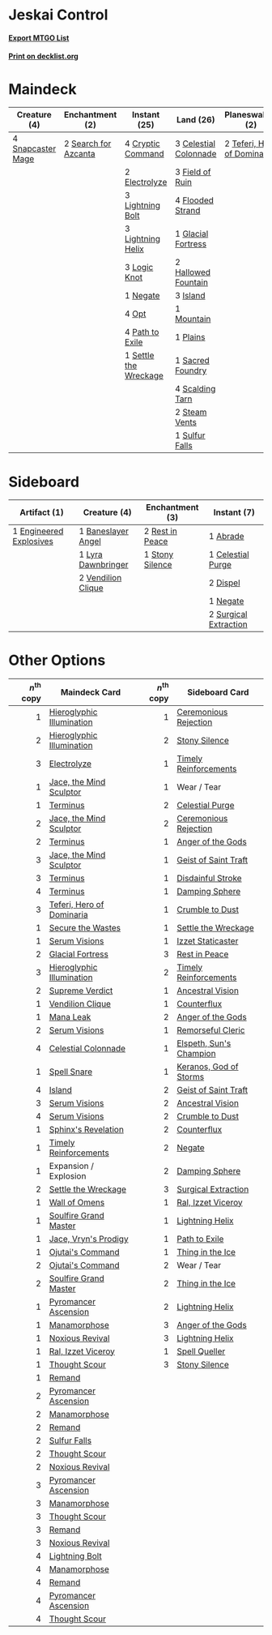 # Jeskai Control

#### [Export MTGO List](../collection/Jeskai%20Control/Jeskai%20Control.txt)
#### [Print on decklist.org](http://decklist.org/?deckmain=3%09Celestial%20Colonnade%0A4%09Cryptic%20Command%0A2%09Electrolyze%0A3%09Field%20of%20Ruin%0A4%09Flooded%20Strand%0A1%09Glacial%20Fortress%0A2%09Hallowed%20Fountain%0A3%09Island%0A3%09Lightning%20Bolt%0A3%09Lightning%20Helix%0A3%09Logic%20Knot%0A1%09Mountain%0A1%09Negate%0A4%09Opt%0A4%09Path%20to%20Exile%0A1%09Plains%0A1%09Sacred%20Foundry%0A4%09Scalding%20Tarn%0A2%09Search%20for%20Azcanta%0A1%09Settle%20the%20Wreckage%0A4%09Snapcaster%20Mage%0A2%09Steam%20Vents%0A1%09Sulfur%20Falls%0A1%09Supreme%20Verdict%0A2%09Teferi,%20Hero%20of%20Dominaria&deckside=1%09Abrade%0A1%09Baneslayer%20Angel%0A1%09Celestial%20Purge%0A2%09Dispel%0A1%09Engineered%20Explosives%0A1%09Lyra%20Dawnbringer%0A1%09Negate%0A2%09Rest%20in%20Peace%0A1%09Stony%20Silence%0A2%09Surgical%20Extraction%0A2%09Vendilion%20Clique)
# Maindeck

|                                        Creature (4)                                        |                                        Enchantment (2)                                        |                                          Instant (25)                                          |                                           Land (26)                                            |                                           Planeswalker (2)                                           |                                        Sorcery (1)                                         |
|--------------------------------------------------------------------------------------------|-----------------------------------------------------------------------------------------------|------------------------------------------------------------------------------------------------|------------------------------------------------------------------------------------------------|------------------------------------------------------------------------------------------------------|--------------------------------------------------------------------------------------------|
|4 [Snapcaster Mage](http://gatherer.wizards.com/Pages/Card/Details.aspx?multiverseid=425875)|2 [Search for Azcanta](http://gatherer.wizards.com/Pages/Card/Details.aspx?multiverseid=435226)|4 [Cryptic Command](http://gatherer.wizards.com/Pages/Card/Details.aspx?multiverseid=370439)    |3 [Celestial Colonnade](http://gatherer.wizards.com/Pages/Card/Details.aspx?multiverseid=177545)|2 [Teferi, Hero of Dominaria](http://gatherer.wizards.com/Pages/Card/Details.aspx?multiverseid=443095)|1 [Supreme Verdict](http://gatherer.wizards.com/Pages/Card/Details.aspx?multiverseid=438776)|
|                                                                                            |                                                                                               |2 [Electrolyze](http://gatherer.wizards.com/Pages/Card/Details.aspx?multiverseid=370376)        |3 [Field of Ruin](http://gatherer.wizards.com/Pages/Card/Details.aspx?multiverseid=435415)      |                                                                                                      |                                                                                            |
|                                                                                            |                                                                                               |3 [Lightning Bolt](http://gatherer.wizards.com/Pages/Card/Details.aspx?multiverseid=234704)     |4 [Flooded Strand](http://gatherer.wizards.com/Pages/Card/Details.aspx?multiverseid=405098)     |                                                                                                      |                                                                                            |
|                                                                                            |                                                                                               |3 [Lightning Helix](http://gatherer.wizards.com/Pages/Card/Details.aspx?multiverseid=205361)    |1 [Glacial Fortress](http://gatherer.wizards.com/Pages/Card/Details.aspx?multiverseid=435416)   |                                                                                                      |                                                                                            |
|                                                                                            |                                                                                               |3 [Logic Knot](http://gatherer.wizards.com/Pages/Card/Details.aspx?multiverseid=370529)         |2 [Hallowed Fountain](http://gatherer.wizards.com/Pages/Card/Details.aspx?multiverseid=405100)  |                                                                                                      |                                                                                            |
|                                                                                            |                                                                                               |1 [Negate](http://gatherer.wizards.com/Pages/Card/Details.aspx?multiverseid=447135)             |3 [Island](http://gatherer.wizards.com/Pages/Card/Details.aspx?multiverseid=439602)             |                                                                                                      |                                                                                            |
|                                                                                            |                                                                                               |4 [Opt](http://gatherer.wizards.com/Pages/Card/Details.aspx?multiverseid=435217)                |1 [Mountain](http://gatherer.wizards.com/Pages/Card/Details.aspx?multiverseid=439604)           |                                                                                                      |                                                                                            |
|                                                                                            |                                                                                               |4 [Path to Exile](http://gatherer.wizards.com/Pages/Card/Details.aspx?multiverseid=370408)      |1 [Plains](http://gatherer.wizards.com/Pages/Card/Details.aspx?multiverseid=439601)             |                                                                                                      |                                                                                            |
|                                                                                            |                                                                                               |1 [Settle the Wreckage](http://gatherer.wizards.com/Pages/Card/Details.aspx?multiverseid=435186)|1 [Sacred Foundry](http://gatherer.wizards.com/Pages/Card/Details.aspx?multiverseid=405106)     |                                                                                                      |                                                                                            |
|                                                                                            |                                                                                               |                                                                                                |4 [Scalding Tarn](http://gatherer.wizards.com/Pages/Card/Details.aspx?multiverseid=426069)      |                                                                                                      |                                                                                            |
|                                                                                            |                                                                                               |                                                                                                |2 [Steam Vents](http://gatherer.wizards.com/Pages/Card/Details.aspx?multiverseid=405109)        |                                                                                                      |                                                                                            |
|                                                                                            |                                                                                               |                                                                                                |1 [Sulfur Falls](http://gatherer.wizards.com/Pages/Card/Details.aspx?multiverseid=241987)       |                                                                                                      |                                                                                            |


# Sideboard

|                                           Artifact (1)                                           |                                        Creature (4)                                         |                                     Enchantment (3)                                      |                                          Instant (7)                                           |
|--------------------------------------------------------------------------------------------------|---------------------------------------------------------------------------------------------|------------------------------------------------------------------------------------------|------------------------------------------------------------------------------------------------|
|1 [Engineered Explosives](http://gatherer.wizards.com/Pages/Card/Details.aspx?multiverseid=370549)|1 [Baneslayer Angel](http://gatherer.wizards.com/Pages/Card/Details.aspx?multiverseid=401633)|2 [Rest in Peace](http://gatherer.wizards.com/Pages/Card/Details.aspx?multiverseid=442021)|1 [Abrade](http://gatherer.wizards.com/Pages/Card/Details.aspx?multiverseid=430772)             |
|                                                                                                  |1 [Lyra Dawnbringer](http://gatherer.wizards.com/Pages/Card/Details.aspx?multiverseid=442914)|1 [Stony Silence](http://gatherer.wizards.com/Pages/Card/Details.aspx?multiverseid=425850)|1 [Celestial Purge](http://gatherer.wizards.com/Pages/Card/Details.aspx?multiverseid=397699)    |
|                                                                                                  |2 [Vendilion Clique](http://gatherer.wizards.com/Pages/Card/Details.aspx?multiverseid=370390)|                                                                                          |2 [Dispel](http://gatherer.wizards.com/Pages/Card/Details.aspx?multiverseid=201562)             |
|                                                                                                  |                                                                                             |                                                                                          |1 [Negate](http://gatherer.wizards.com/Pages/Card/Details.aspx?multiverseid=447135)             |
|                                                                                                  |                                                                                             |                                                                                          |2 [Surgical Extraction](http://gatherer.wizards.com/Pages/Card/Details.aspx?multiverseid=397706)|


# Other Options

|*n*<sup>th</sup> copy|                                           Maindeck Card                                            |*n*<sup>th</sup> copy|                                          Sideboard Card                                          |
|--------------------:|----------------------------------------------------------------------------------------------------|--------------------:|--------------------------------------------------------------------------------------------------|
|                    1|[Hieroglyphic Illumination](http://gatherer.wizards.com/Pages/Card/Details.aspx?multiverseid=426759)|                    1|[Ceremonious Rejection](http://gatherer.wizards.com/Pages/Card/Details.aspx?multiverseid=417613)  |
|                    2|[Hieroglyphic Illumination](http://gatherer.wizards.com/Pages/Card/Details.aspx?multiverseid=426759)|                    2|[Stony Silence](http://gatherer.wizards.com/Pages/Card/Details.aspx?multiverseid=425850)          |
|                    3|[Electrolyze](http://gatherer.wizards.com/Pages/Card/Details.aspx?multiverseid=370376)              |                    1|[Timely Reinforcements](http://gatherer.wizards.com/Pages/Card/Details.aspx?multiverseid=220074)  |
|                    1|[Jace, the Mind Sculptor](http://gatherer.wizards.com/Pages/Card/Details.aspx?multiverseid=382979)  |                    1|Wear / Tear                                                                                       |
|                    1|[Terminus](http://gatherer.wizards.com/Pages/Card/Details.aspx?multiverseid=425851)                 |                    2|[Celestial Purge](http://gatherer.wizards.com/Pages/Card/Details.aspx?multiverseid=397699)        |
|                    2|[Jace, the Mind Sculptor](http://gatherer.wizards.com/Pages/Card/Details.aspx?multiverseid=382979)  |                    2|[Ceremonious Rejection](http://gatherer.wizards.com/Pages/Card/Details.aspx?multiverseid=417613)  |
|                    2|[Terminus](http://gatherer.wizards.com/Pages/Card/Details.aspx?multiverseid=425851)                 |                    1|[Anger of the Gods](http://gatherer.wizards.com/Pages/Card/Details.aspx?multiverseid=438682)      |
|                    3|[Jace, the Mind Sculptor](http://gatherer.wizards.com/Pages/Card/Details.aspx?multiverseid=382979)  |                    1|[Geist of Saint Traft](http://gatherer.wizards.com/Pages/Card/Details.aspx?multiverseid=409577)   |
|                    3|[Terminus](http://gatherer.wizards.com/Pages/Card/Details.aspx?multiverseid=425851)                 |                    1|[Disdainful Stroke](http://gatherer.wizards.com/Pages/Card/Details.aspx?multiverseid=446776)      |
|                    4|[Terminus](http://gatherer.wizards.com/Pages/Card/Details.aspx?multiverseid=425851)                 |                    1|[Damping Sphere](http://gatherer.wizards.com/Pages/Card/Details.aspx?multiverseid=443101)         |
|                    3|[Teferi, Hero of Dominaria](http://gatherer.wizards.com/Pages/Card/Details.aspx?multiverseid=443095)|                    1|[Crumble to Dust](http://gatherer.wizards.com/Pages/Card/Details.aspx?multiverseid=401850)        |
|                    1|[Secure the Wastes](http://gatherer.wizards.com/Pages/Card/Details.aspx?multiverseid=394683)        |                    1|[Settle the Wreckage](http://gatherer.wizards.com/Pages/Card/Details.aspx?multiverseid=435186)    |
|                    1|[Serum Visions](http://gatherer.wizards.com/Pages/Card/Details.aspx?multiverseid=425874)            |                    1|[Izzet Staticaster](http://gatherer.wizards.com/Pages/Card/Details.aspx?multiverseid=253638)      |
|                    2|[Glacial Fortress](http://gatherer.wizards.com/Pages/Card/Details.aspx?multiverseid=435416)         |                    3|[Rest in Peace](http://gatherer.wizards.com/Pages/Card/Details.aspx?multiverseid=442021)          |
|                    3|[Hieroglyphic Illumination](http://gatherer.wizards.com/Pages/Card/Details.aspx?multiverseid=426759)|                    2|[Timely Reinforcements](http://gatherer.wizards.com/Pages/Card/Details.aspx?multiverseid=220074)  |
|                    2|[Supreme Verdict](http://gatherer.wizards.com/Pages/Card/Details.aspx?multiverseid=438776)          |                    1|[Ancestral Vision](http://gatherer.wizards.com/Pages/Card/Details.aspx?multiverseid=438608)       |
|                    1|[Vendilion Clique](http://gatherer.wizards.com/Pages/Card/Details.aspx?multiverseid=370390)         |                    1|[Counterflux](http://gatherer.wizards.com/Pages/Card/Details.aspx?multiverseid=405183)            |
|                    1|[Mana Leak](http://gatherer.wizards.com/Pages/Card/Details.aspx?multiverseid=397773)                |                    2|[Anger of the Gods](http://gatherer.wizards.com/Pages/Card/Details.aspx?multiverseid=438682)      |
|                    2|[Serum Visions](http://gatherer.wizards.com/Pages/Card/Details.aspx?multiverseid=425874)            |                    1|[Remorseful Cleric](http://gatherer.wizards.com/Pages/Card/Details.aspx?multiverseid=447169)      |
|                    4|[Celestial Colonnade](http://gatherer.wizards.com/Pages/Card/Details.aspx?multiverseid=177545)      |                    1|[Elspeth, Sun's Champion](http://gatherer.wizards.com/Pages/Card/Details.aspx?multiverseid=394361)|
|                    1|[Spell Snare](http://gatherer.wizards.com/Pages/Card/Details.aspx?multiverseid=370447)              |                    1|[Keranos, God of Storms](http://gatherer.wizards.com/Pages/Card/Details.aspx?multiverseid=380442) |
|                    4|[Island](http://gatherer.wizards.com/Pages/Card/Details.aspx?multiverseid=439602)                   |                    2|[Geist of Saint Traft](http://gatherer.wizards.com/Pages/Card/Details.aspx?multiverseid=409577)   |
|                    3|[Serum Visions](http://gatherer.wizards.com/Pages/Card/Details.aspx?multiverseid=425874)            |                    2|[Ancestral Vision](http://gatherer.wizards.com/Pages/Card/Details.aspx?multiverseid=438608)       |
|                    4|[Serum Visions](http://gatherer.wizards.com/Pages/Card/Details.aspx?multiverseid=425874)            |                    2|[Crumble to Dust](http://gatherer.wizards.com/Pages/Card/Details.aspx?multiverseid=401850)        |
|                    1|[Sphinx's Revelation](http://gatherer.wizards.com/Pages/Card/Details.aspx?multiverseid=426012)      |                    2|[Counterflux](http://gatherer.wizards.com/Pages/Card/Details.aspx?multiverseid=405183)            |
|                    1|[Timely Reinforcements](http://gatherer.wizards.com/Pages/Card/Details.aspx?multiverseid=220074)    |                    2|[Negate](http://gatherer.wizards.com/Pages/Card/Details.aspx?multiverseid=447135)                 |
|                    1|Expansion / Explosion                                                                               |                    2|[Damping Sphere](http://gatherer.wizards.com/Pages/Card/Details.aspx?multiverseid=443101)         |
|                    2|[Settle the Wreckage](http://gatherer.wizards.com/Pages/Card/Details.aspx?multiverseid=435186)      |                    3|[Surgical Extraction](http://gatherer.wizards.com/Pages/Card/Details.aspx?multiverseid=397706)    |
|                    1|[Wall of Omens](http://gatherer.wizards.com/Pages/Card/Details.aspx?multiverseid=413576)            |                    1|[Ral, Izzet Viceroy](http://gatherer.wizards.com/Pages/Card/Details.aspx?multiverseid=452945)     |
|                    1|[Soulfire Grand Master](http://gatherer.wizards.com/Pages/Card/Details.aspx?multiverseid=391927)    |                    1|[Lightning Helix](http://gatherer.wizards.com/Pages/Card/Details.aspx?multiverseid=205361)        |
|                    1|[Jace, Vryn's Prodigy](http://gatherer.wizards.com/Pages/Card/Details.aspx?multiverseid=439335)     |                    1|[Path to Exile](http://gatherer.wizards.com/Pages/Card/Details.aspx?multiverseid=370408)          |
|                    1|[Ojutai's Command](http://gatherer.wizards.com/Pages/Card/Details.aspx?multiverseid=394642)         |                    1|[Thing in the Ice](http://gatherer.wizards.com/Pages/Card/Details.aspx?multiverseid=409836)       |
|                    2|[Ojutai's Command](http://gatherer.wizards.com/Pages/Card/Details.aspx?multiverseid=394642)         |                    2|Wear / Tear                                                                                       |
|                    2|[Soulfire Grand Master](http://gatherer.wizards.com/Pages/Card/Details.aspx?multiverseid=391927)    |                    2|[Thing in the Ice](http://gatherer.wizards.com/Pages/Card/Details.aspx?multiverseid=409836)       |
|                    1|[Pyromancer Ascension](http://gatherer.wizards.com/Pages/Card/Details.aspx?multiverseid=425933)     |                    2|[Lightning Helix](http://gatherer.wizards.com/Pages/Card/Details.aspx?multiverseid=205361)        |
|                    1|[Manamorphose](http://gatherer.wizards.com/Pages/Card/Details.aspx?multiverseid=370568)             |                    3|[Anger of the Gods](http://gatherer.wizards.com/Pages/Card/Details.aspx?multiverseid=438682)      |
|                    1|[Noxious Revival](http://gatherer.wizards.com/Pages/Card/Details.aspx?multiverseid=230067)          |                    3|[Lightning Helix](http://gatherer.wizards.com/Pages/Card/Details.aspx?multiverseid=205361)        |
|                    1|[Ral, Izzet Viceroy](http://gatherer.wizards.com/Pages/Card/Details.aspx?multiverseid=452945)       |                    1|[Spell Queller](http://gatherer.wizards.com/Pages/Card/Details.aspx?multiverseid=414494)          |
|                    1|[Thought Scour](http://gatherer.wizards.com/Pages/Card/Details.aspx?multiverseid=438642)            |                    3|[Stony Silence](http://gatherer.wizards.com/Pages/Card/Details.aspx?multiverseid=425850)          |
|                    1|[Remand](http://gatherer.wizards.com/Pages/Card/Details.aspx?multiverseid=397881)                   |                     |                                                                                                  |
|                    2|[Pyromancer Ascension](http://gatherer.wizards.com/Pages/Card/Details.aspx?multiverseid=425933)     |                     |                                                                                                  |
|                    2|[Manamorphose](http://gatherer.wizards.com/Pages/Card/Details.aspx?multiverseid=370568)             |                     |                                                                                                  |
|                    2|[Remand](http://gatherer.wizards.com/Pages/Card/Details.aspx?multiverseid=397881)                   |                     |                                                                                                  |
|                    2|[Sulfur Falls](http://gatherer.wizards.com/Pages/Card/Details.aspx?multiverseid=241987)             |                     |                                                                                                  |
|                    2|[Thought Scour](http://gatherer.wizards.com/Pages/Card/Details.aspx?multiverseid=438642)            |                     |                                                                                                  |
|                    2|[Noxious Revival](http://gatherer.wizards.com/Pages/Card/Details.aspx?multiverseid=230067)          |                     |                                                                                                  |
|                    3|[Pyromancer Ascension](http://gatherer.wizards.com/Pages/Card/Details.aspx?multiverseid=425933)     |                     |                                                                                                  |
|                    3|[Manamorphose](http://gatherer.wizards.com/Pages/Card/Details.aspx?multiverseid=370568)             |                     |                                                                                                  |
|                    3|[Thought Scour](http://gatherer.wizards.com/Pages/Card/Details.aspx?multiverseid=438642)            |                     |                                                                                                  |
|                    3|[Remand](http://gatherer.wizards.com/Pages/Card/Details.aspx?multiverseid=397881)                   |                     |                                                                                                  |
|                    3|[Noxious Revival](http://gatherer.wizards.com/Pages/Card/Details.aspx?multiverseid=230067)          |                     |                                                                                                  |
|                    4|[Lightning Bolt](http://gatherer.wizards.com/Pages/Card/Details.aspx?multiverseid=234704)           |                     |                                                                                                  |
|                    4|[Manamorphose](http://gatherer.wizards.com/Pages/Card/Details.aspx?multiverseid=370568)             |                     |                                                                                                  |
|                    4|[Remand](http://gatherer.wizards.com/Pages/Card/Details.aspx?multiverseid=397881)                   |                     |                                                                                                  |
|                    4|[Pyromancer Ascension](http://gatherer.wizards.com/Pages/Card/Details.aspx?multiverseid=425933)     |                     |                                                                                                  |
|                    4|[Thought Scour](http://gatherer.wizards.com/Pages/Card/Details.aspx?multiverseid=438642)            |                     |                                                                                                  |

